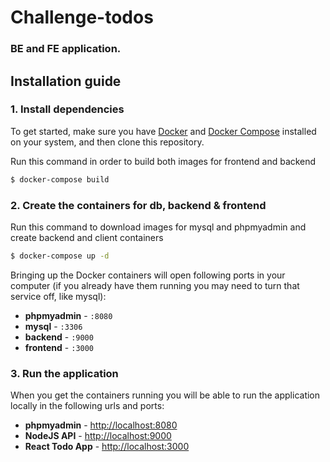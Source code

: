 # Challenge-todos
### BE and FE application.

## Installation guide

### 1. Install dependencies
To get started, make sure you have [Docker](https://docs.docker.com/get-docker/) and [Docker Compose](https://docs.docker.com/compose/install/) installed on your system, and then clone this repository.

Run this command in order to build both images for frontend and backend
```sh
$ docker-compose build
```

### 2. Create the containers for db, backend & frontend
Run this command to download images for mysql and phpmyadmin and create backend and client containers
```sh
$ docker-compose up -d
```

Bringing up the Docker containers will open following ports in your computer (if you already have them running you may need to turn that service off, like mysql):

- **phpmyadmin** - `:8080`
- **mysql** - `:3306`
- **backend** - `:9000`
- **frontend** - `:3000`


### 3. Run the application
When you get the containers running you will be able to run the application locally in the following urls and ports:

- **phpmyadmin** - [http://localhost:8080](http://localhost:8080)
- **NodeJS API** - [http://localhost:9000](http://localhost:9000)
- **React Todo App** - [http://localhost:3000](http://localhost:3000)

